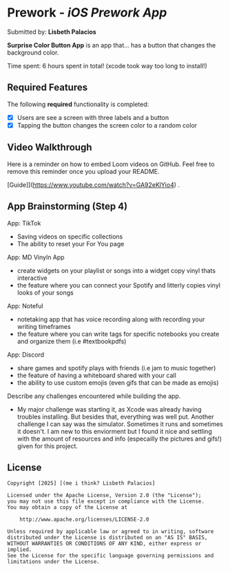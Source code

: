 # Prework - *iOS Prework App*

Submitted by: **Lisbeth Palacios**

**Surprise Color Button App** is an app that... has a button that changes the background color. 

Time spent: 6 hours spent in total! (xcode took way too long to install!)

## Required Features

The following **required** functionality is completed:

- [X] Users are see a screen with three labels and a button
- [X] Tapping the button changes the screen color to a random color
 
## Video Walkthrough

Here is a reminder on how to embed Loom videos on GitHub. Feel free to remove this reminder once you upload your README. 

[Guide]](https://www.youtube.com/watch?v=GA92eKlYio4) .

## App Brainstorming (Step 4)
App: TikTok
- Saving videos on specific collections
- The ability to reset your For You page

App: MD Vinyln App
- create widgets on your playlist or songs into a widget copy vinyl thats interactive
- the feature where you can connect your Spotify and litterly copies vinyl looks of your songs

App: Noteful
- notetaking app that has voice recording along with recording your writing timeframes
- the feature where you can write tags for specific notebooks you create and organize them (i.e #textbookpdfs)

App: Discord
- share games and spotify plays with friends (i.e jam to music together)
- the feature of having a whiteboard shared with your call
- the ability to use custom emojis (even gifs that can be made as emojis)

Describe any challenges encountered while building the app.
- My major challenge was starting it, as Xcode was already having troubles installing. But besides that, everything was well put. Another challenge I can say was the simulator. Sometimes it runs and sometimes it doesn't. I am new to this enviorment but I found it nice and settling with the amount of resources and info (especailly the pictures and gifs!) given for this project.

## License

    Copyright [2025] [(me i think? Lisbeth Palacios]

    Licensed under the Apache License, Version 2.0 (the "License");
    you may not use this file except in compliance with the License.
    You may obtain a copy of the License at

        http://www.apache.org/licenses/LICENSE-2.0

    Unless required by applicable law or agreed to in writing, software
    distributed under the License is distributed on an "AS IS" BASIS,
    WITHOUT WARRANTIES OR CONDITIONS OF ANY KIND, either express or implied.
    See the License for the specific language governing permissions and
    limitations under the License.
